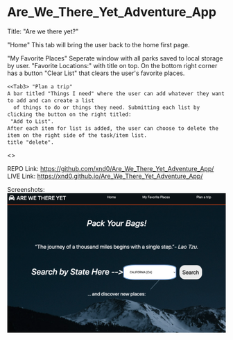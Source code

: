 # Are_We_There_Yet_Adventure_App

<Top of page>
  
  <Top Header>
Title: "Are we there yet?"
  
   <Tab1> "Home"
      This tab will bring the user back to the home first page.
  
   <Tab2> "My Favorite Places"
      Seperate window with all parks saved to local storage by user. "Favorite Locations:" with title on top.
      On the bottom right corner has a button "Clear List" that clears the user's favorite places.
  
    <<Tab3> "Plan a trip"
    A bar titled "Things I need" where the user can add whatever they want to add and can create a list
      of things to do or things they need. Submitting each list by clicking the button on the right titled:
     "Add to List".
    After each item for list is added, the user can choose to delete the item on the right side of the task/item list.
    title "delete".
  <<End of Header>>

  

REPO Link:
https://github.com/xnd0/Are_We_There_Yet_Adventure_App/
<br>
LIVE Link:
https://xnd0.github.io/Are_We_There_Yet_Adventure_App/


Screenshots:
![Landing Page](Landing_Page.png)

